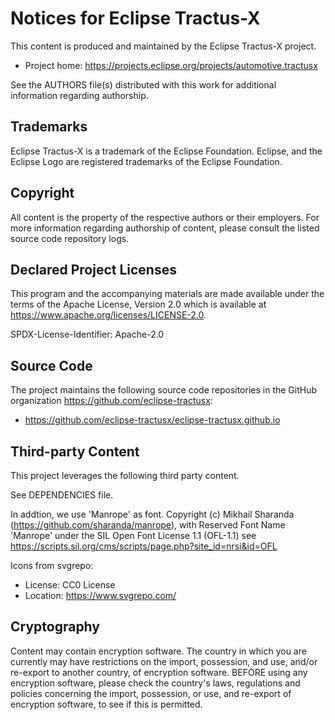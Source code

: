 # Notices for Eclipse Tractus-X

This content is produced and maintained by the Eclipse Tractus-X project.

* Project home: <https://projects.eclipse.org/projects/automotive.tractusx>

See the AUTHORS file(s) distributed with this work for additional information regarding authorship.

## Trademarks

Eclipse Tractus-X is a trademark of the Eclipse Foundation. Eclipse, and the Eclipse Logo are registered trademarks of the Eclipse Foundation.

## Copyright

All content is the property of the respective authors or their employers. For
more information regarding authorship of content, please consult the listed
source code repository logs.

## Declared Project Licenses

This program and the accompanying materials are made available under the terms
of the Apache License, Version 2.0 which is available at
<https://www.apache.org/licenses/LICENSE-2.0>.

SPDX-License-Identifier: Apache-2.0

## Source Code

The project maintains the following source code repositories
in the GitHub organization <https://github.com/eclipse-tractusx>:

* <https://github.com/eclipse-tractusx/eclipse-tractusx.github.io>

## Third-party Content

This project leverages the following third party content.

See DEPENDENCIES file.

In addtion, we use 'Manrope' as font. Copyright (c) Mikhail Sharanda (<https://github.com/sharanda/manrope>), with Reserved Font Name 'Manrope' under the SIL Open Font License 1.1 (OFL-1.1) see <https://scripts.sil.org/cms/scripts/page.php?site_id=nrsi&id=OFL>

Icons from svgrepo:

* License: CC0 License
* Location: https://www.svgrepo.com/

## Cryptography

Content may contain encryption software. The country in which you are currently
may have restrictions on the import, possession, and use, and/or re-export to
another country, of encryption software. BEFORE using any encryption software,
please check the country's laws, regulations and policies concerning the import,
possession, or use, and re-export of encryption software, to see if this is
permitted.
